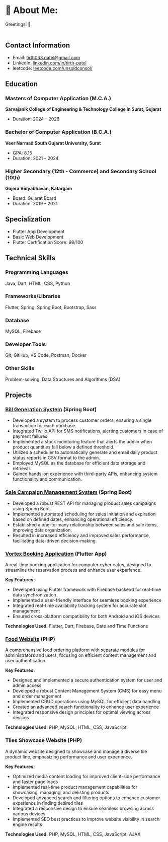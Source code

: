 # 💫 About Me:
Greetings! 👋<br/><br/>


## Contact Information
- Email: [tirth063.patel@gmail.com](mailto:tirth063.patel@gmail.com)
- LinkedIn: [linkedin.com/in/tirth-patel](https://www.linkedin.com/in/tirth-patel-420817263/)
- leetcode: [leetcode.com/unsoldconsol/](https://leetcode.com/unsoldconsol/)

## Education

### Masters of Computer Application (M.C.A.)
**Sarvajanik College of Engineering & Technology
College in Surat, Gujarat**
- Duration: 2024 – 2026

### Bachelor of Computer Application (B.C.A.)
**Veer Narmad South Gujarat University, Surat**
- GPA: 8.15
- Duration: 2021 – 2024

### Higher Secondary (12th - Commerce) and Secondary School (10th)
**Gajera Vidyabhavan, Katargam**
- Board: Gujarat Board
- Duration: 2019 – 2021

## Specialization
- Flutter App Development
- Basic Web Development
- Flutter Certification Score: 98/100

## Technical Skills

### Programming Languages
Java, Dart, HTML, CSS, Python

### Frameworks/Libraries
Flutter, Spring, Spring Boot, Bootstrap, Sass

### Database
MySQL, Firebase

### Developer Tools
Git, GitHub, VS Code, Postman, Docker

### Other Skills
Problem-solving, Data Structures and Algorithms (DSA)

## Projects
### [Bill Generation System](https://github.com/tirth063/Bill-Generation-System) (Spring Boot)
*  Developed a system to process customer orders, ensuring a single transaction for each purchase.		
*  Integrated Twilio API for SMS notifications, alerting customers in case of payment failures.
*  Implemented a stock monitoring feature that alerts the admin when product quantities fall below a defined threshold.
*  Utilized a scheduler to automatically generate and email daily product status reports in CSV format to the admin.
*  Employed MySQL as the database for efficient data storage and retrieval.	
*  Gained hands-on experience with third-party APIs, enhancing system functionality and communication.

 ### [Sale Campaign Management System](github.com/tirth063/Sale-Campaign-System) (Spring Boot)
*  Developed a robust REST API for managing product sales campaigns using Spring Boot.		
*  Implemented automated scheduling for sales initiation and expiration based on defined dates, enhancing operational efficiency.
*  Established a one-to-many relationship between sales and sale items, improving data organization.
*  Resulted in increased efficiency and improved sales performance, facilitating data-driven decision-making.


### [Vortex Booking Application](github.com/tirth063/Vortex_Gaming/tree/main/vortex_gaming_emporium) (Flutter App)
A real-time booking application for computer cyber cafes, designed to streamline the reservation process and enhance user experience.

**Key Features:**
- Developed using Flutter framework with Firebase backend for real-time data synchronization
- Implemented a user-friendly interface for seamless booking experience
- Integrated real-time availability tracking system for accurate slot management
- Ensured cross-platform compatibility for both Android and iOS devices

**Technologies Used:** Flutter, Dart, Firebase, Date and Time Functions

### [Food Website](https://bluediamondtiles.great-site.net/?i=1) (PHP)
A comprehensive food ordering platform with separate modules for administrators and users, focusing on efficient content management and user authentication.

**Key Features:**
- Designed and implemented a secure authentication system for user and admin access
- Developed a robust Content Management System (CMS) for easy menu and order management
- Implemented CRUD operations using MySQL for efficient data handling
- Created an advanced search functionality to enhance user experience
- Integrated responsive design principles for optimal viewing across devices

**Technologies Used:** PHP, MySQL, HTML, CSS, JavaScript

### Tiles Showcase Website (PHP)
A dynamic website designed to showcase and manage a diverse tile product line, emphasizing performance and user experience.

**Key Features:**
- Optimized media content loading for improved client-side performance and faster page loads
- Implemented real-time product management capabilities for showcasing, managing, and delisting products
- Developed advanced search and filtering options to enhance customer experience in finding desired tiles
- Integrated a responsive design to ensure seamless browsing across various devices
- Implemented SEO best practices to improve website visibility in search engine results

**Technologies Used:** PHP, MySQL, HTML, CSS, JavaScript, AJAX

